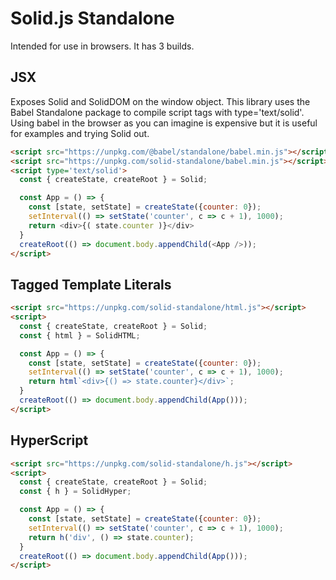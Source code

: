 # Solid.js Standalone

Intended for use in browsers. It has 3 builds.

## JSX

Exposes Solid and SolidDOM on the window object. This library uses the Babel Standalone package to compile script tags with type='text/solid'. Using babel in the browser as you can imagine is expensive but it is useful for examples and trying Solid out.

```html
<script src="https://unpkg.com/@babel/standalone/babel.min.js"></script>
<script src="https://unpkg.com/solid-standalone/babel.min.js"></script>
<script type='text/solid'>
  const { createState, createRoot } = Solid;

  const App = () => {
    const [state, setState] = createState({counter: 0});
    setInterval(() => setState('counter', c => c + 1), 1000);
    return <div>{( state.counter )}</div>
  }
  createRoot(() => document.body.appendChild(<App />));
</script>
```

## Tagged Template Literals
```html
<script src="https://unpkg.com/solid-standalone/html.js"></script>
<script>
  const { createState, createRoot } = Solid;
  const { html } = SolidHTML;

  const App = () => {
    const [state, setState] = createState({counter: 0});
    setInterval(() => setState('counter', c => c + 1), 1000);
    return html`<div>{() => state.counter}</div>`;
  }
  createRoot(() => document.body.appendChild(App()));
</script>
```

## HyperScript
```html
<script src="https://unpkg.com/solid-standalone/h.js"></script>
<script>
  const { createState, createRoot } = Solid;
  const { h } = SolidHyper;

  const App = () => {
    const [state, setState] = createState({counter: 0});
    setInterval(() => setState('counter', c => c + 1), 1000);
    return h('div', () => state.counter);
  }
  createRoot(() => document.body.appendChild(App()));
</script>
```